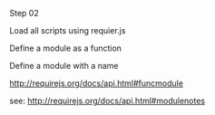 Step 02

Load all scripts using requier.js

<script data-main="scripts/main.js" src="scripts/require.js"></script>

Define a module as a function

Define a module with a name

http://requirejs.org/docs/api.html#funcmodule

see:
http://requirejs.org/docs/api.html#modulenotes



